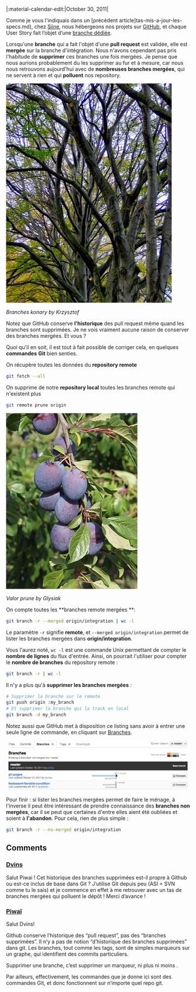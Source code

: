 |:material-calendar-edit:|October 30, 2011|

Comme je vous l'indiquais dans un [précédent article]tas-mis-a-jour-les-specs.md), chez [Siine](http://www.siine.com/), nous hébergeons nos projets sur [GitHub](http://github.com/), et chaque User Story fait l’objet d’une [branche dédiée](roooh-jai-encore-oublie-ma-branche-git.md).


Lorsqu'une **branche** qui a fait l'objet d'une **pull request** est validée, elle est **mergée** sur la branche d'intégration. Nous n'avons cependant pas pris l'habitude de **supprimer** ces branches une fois mergées. Je pense que nous aurions probablement du les supprimer au fur et à mesure, car nous nous retrouvons aujourd'hui avec de **nombreuses branches mergées**, qui ne servent à rien et qui **polluent** nos repository.


[![](images/Branches_konary.jpeg)](http://commons.wikimedia.org/wiki/File:Branches_konary.jpg)

_Branches konary by Krzysztof_

Notez que GitHub conserve **l'historique** des pull request même quand les branches sont supprimées. Je ne vois vraiment aucune raison de conserver des branches mergées. Et vous ?



Quoi qu'il en soit, il est tout à fait possible de corriger cela, en quelques **commandes** **Git** bien senties. 



On récupère toutes les données du **repository remote**

```bash
git fetch --all
```



On supprime de notre **repository local** toutes les branches remote qui n'existent plus

```bash
git remote prune origin
```



[![](images/Valor_prune.jpeg)](http://commons.wikimedia.org/wiki/File:Valor_prune.jpg)

_Valor prune by Glysiak_

On compte toutes les **branches remote mergées **:

```bash
git branch -r --merged origin/integration | wc -l
```

Le paramètre `-r` signifie **remote**, et `--merged origin/integration` permet de lister les branches mergées dans **origin/integration**.



Vous l'aurez noté, `wc -l` est une commande Unix permettant de compter le **nombre de lignes** du flux d'entrée. Ainsi, on pourrait l'utiliser pour compter le **nombre de branches** du repository remote :

```bash
git branch -r | wc -l
```


Il n'y a plus qu'à **supprimer les branches mergées** :



```bash
# Supprimer la branche sur le remote
git push origin :my_branch
# Et supprimer la branche qui la track en local
git branch -d my_branch
```



Notez aussi que GitHub met à disposition ce listing sans avoir à entrer une seule ligne de commande, en cliquant sur [Branches](https://github.com/pyricau/FunkyJFunctional/branches).



![](images/capture-d_c3a9cran-2011-10-30-c3a0-23-16-37.png)



Pour finir : si lister les branches mergées permet de faire le ménage, à l'inverse il peut être intéressant de prendre connaissance des **branches non mergées**, car il se peut que certaines d'entre elles aient été oubliées et soient à **l'abandon**. Pour cela, rien de plus simple :

```bash
git branch -r --no-merged origin/integration
```

## Comments

### [Dvins](http://gravatar.com/dvins)

Salut Piwai !
Cet historique des branches supprimées est-il propre à Github ou est-ce inclus de base dans Git ?
J’utilise Git depuis peu (ASI = SVN comme tu le sais) et je commence en effet à me retrouver avec un tas de branches mergées qui polluent le dépôt !
Merci d’avance !

### [Piwaï](/contact.html)
Salut Dvins!

Github conserve l’historique des “pull request”, pas des “branches supprimées”. Il n’y a pas de notion “d’historique des branches supprimées” dans git. Les branches, tout comme les tags, sont de simples marqueurs sur un graphe, qui identifient des commits particuliers.

Supprimer une branche, c’est supprimer un marqueur, ni plus ni moins  .

Par ailleurs, effectivement, les commandes que je donne ici sont des commandes Git, et donc fonctionnent sur n’importe quel repo git.